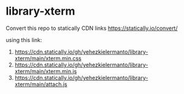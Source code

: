 # library-xterm

Convert this repo to statically CDN links
https://statically.io/convert/

using this link:
1. https://cdn.statically.io/gh/yehezkielermanto/library-xterm/main/xterm.min.css
2. https://cdn.statically.io/gh/yehezkielermanto/library-xterm/main/xterm.min.js
3. https://cdn.statically.io/gh/yehezkielermanto/library-xterm/main/attach.js
